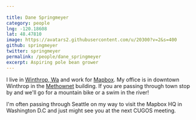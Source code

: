 ```yaml
---
 
title: Dane Springmeyer
category: people
lng: -120.18608
lat: 48.47810
image: https://avatars2.githubusercontent.com/u/20300?v=2&s=400
github: springmeyer
twitter: springmeyer
permalink: /people/dane_springmeyer
excerpt: Aspiring pole bean grower
---
```


I live in [Winthrop, Wa](http://en.wikipedia.org/wiki/Winthrop,_Washington) and work for [Mapbox](https://www.mapbox.com). My office is in downtown Winthrop in the [Methownet](http://www.methownet.com/contactus.html) building. If you are passing through town stop by and we'll go for a mountain bike or a swim in the river!

I'm often passing through Seattle on my way to visit the Mapbox HQ in Washington D.C and just might see you at the next CUGOS meeting.
